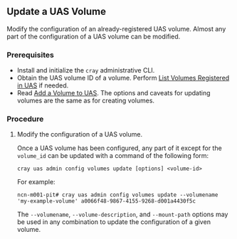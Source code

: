 
## Update a UAS Volume

Modify the configuration of an already-registered UAS volume. Almost any part of the configuration of a UAS volume can be modified.

### Prerequisites

-   Install and initialize the `cray` administrative CLI.
-   Obtain the UAS volume ID of a volume. Perform [List Volumes Registered in UAS](List_Volumes_Registered_in_UAS.md) if needed.
-   Read [Add a Volume to UAS](Add_a_Volume_to_UAS.md). The options and caveats for updating volumes are the same as for creating volumes.

### Procedure

1.  Modify the configuration of a UAS volume.

    Once a UAS volume has been configured, any part of it except for the `volume_id` can be updated with a command of the following form:

    ```
    cray uas admin config volumes update [options] <volume-id>
    ```

    For example:

    ```
    ncn-m001-pit# cray uas admin config volumes update --volumename 'my-example-volume' a0066f48-9867-4155-9268-d001a4430f5c
    ```

    The `--volumename`, `--volume-description`, and `--mount-path` options may be used in any combination to update the configuration of a given volume.


